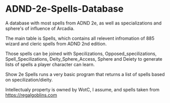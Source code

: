 # ADND-2e-Spells-Database
A database with most spells from ADND 2e, as well as specializations and sphere's of influence of Arcadia. 

The main table is Spells, which contains all relevent infromation of 885 wizard and cleric spells from ADND 2nd edition.

Those spells can be joined with Specilizations, Opposed_specilizations, Spell_Specilizations, Deity_Sphere_Access, Sphere and Deiety to generate lists of spells a player character can learn. 

Show 2e Spells runs a very basic program that returns a list of spells based on specilization/dieity. 

Intellectualy property is owned by WotC, I assume, and spells taken from https://regalgoblins.com

